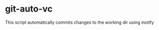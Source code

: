 git-auto-vc
===========

This script automatically commits changes to the working dir using inotify

